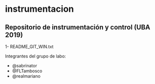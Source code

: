 # instrumentacion

## Repositorio de instrumentación y control (UBA 2019)

1- README_GIT_WIN.txt

Integrantes del grupo de labo:
 * @sabrinator
 * @FLTambosco
 * @realmariano
